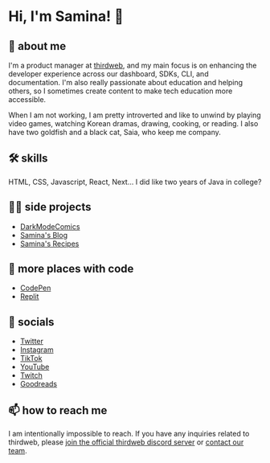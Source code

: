 
# Hi, I'm Samina! 👋

## 🚀 about me
I'm a product manager at [thirdweb](https://thirdweb.com), and my main focus is on enhancing the developer experience across our dashboard, SDKs, CLI, and documentation. I'm also really passionate about education and helping others, so I sometimes create content to make tech education more accessible.

When I am not working, I am pretty introverted and like to unwind by playing video games, watching Korean dramas, drawing, cooking, or reading. I also have two goldfish and a black cat, Saia, who keep me company.

## 🛠 skills
HTML, CSS, Javascript, React, Next... I did like two years of Java in college?

## 👩‍💻 side projects
- [DarkModeComics](https://twitter.com/darkmodecomics)
- [Samina's Blog](https://samina.codes/blog)
- [Samina's Recipes](https://samina.recipes)

## 🐛 more places with code
- [CodePen](https://codepen.io/saminacodes)
- [Replit](https://replit.com/@saminacodes)

## 🔗 socials
- [Twitter](https://twitter.com/saminacodes) 
- [Instagram](https://instagram.com/saminacodes) 
- [TikTok](https://tiktok.com/@saminacodes) 
- [YouTube](https://www.youtube.com/channel/UCOn_EdNjkpZV-_3_UKf5JKg) 
- [Twitch](https://twitch.tv/saminacodes) 
- [Goodreads](https://goodreads.com/saminacodes)

## 📫 how to reach me
I am intentionally impossible to reach. If you have any inquiries related to thirdweb, please [join the official thirdweb discord server](https://discord.gg/thirdweb) or [contact our team](https://thirdweb.com/contact-us). 
